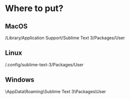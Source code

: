 # Where to put?

## MacOS

<home>/Library/Application Support/Sublime Text 3/Packages/User

## Linux

<home>/.config/sublime-text-3/Packages/User

## Windows

<home>\AppData\Roaming\Sublime Text 3\Packages\User
